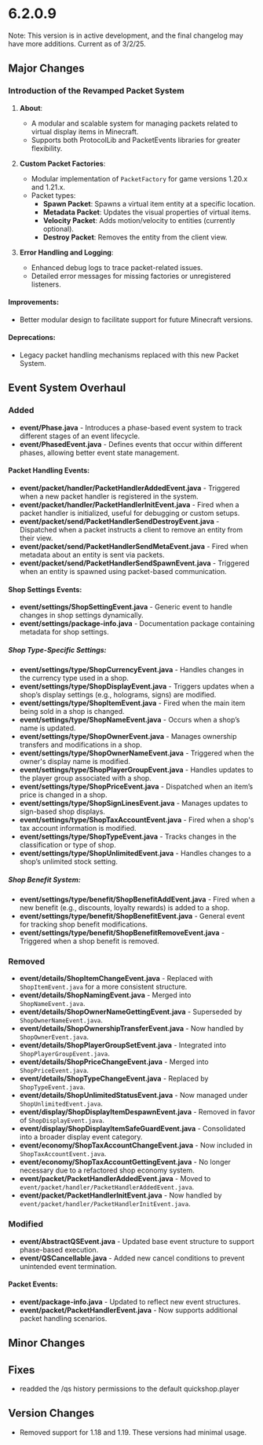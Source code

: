 # 6.2.0.9

Note: This version is in active development, and the final changelog may have more additions. Current as of 3/2/25.

## Major Changes

### Introduction of the Revamped Packet System
1. **About**:
    - A modular and scalable system for managing packets related to virtual display items in Minecraft.
    - Supports both ProtocolLib and PacketEvents libraries for greater flexibility.

2. **Custom Packet Factories**:
    - Modular implementation of `PacketFactory` for game versions 1.20.x and 1.21.x.
    - Packet types:
        - **Spawn Packet**: Spawns a virtual item entity at a specific location.
        - **Metadata Packet**: Updates the visual properties of virtual items.
        - **Velocity Packet**: Adds motion/velocity to entities (currently optional).
        - **Destroy Packet**: Removes the entity from the client view.

4. **Error Handling and Logging**:
    - Enhanced debug logs to trace packet-related issues.
    - Detailed error messages for missing factories or unregistered listeners.

#### Improvements:
- Better modular design to facilitate support for future Minecraft versions.

#### Deprecations:
- Legacy packet handling mechanisms replaced with this new Packet System.

## Event System Overhaul

### Added
- **event/Phase.java** - Introduces a phase-based event system to track different stages of an event lifecycle.
- **event/PhasedEvent.java** - Defines events that occur within different phases, allowing better event state management.

#### Packet Handling Events:
- **event/packet/handler/PacketHandlerAddedEvent.java** - Triggered when a new packet handler is registered in the system.
- **event/packet/handler/PacketHandlerInitEvent.java** - Fired when a packet handler is initialized, useful for debugging or custom setups.
- **event/packet/send/PacketHandlerSendDestroyEvent.java** - Dispatched when a packet instructs a client to remove an entity from their view.
- **event/packet/send/PacketHandlerSendMetaEvent.java** - Fired when metadata about an entity is sent via packets.
- **event/packet/send/PacketHandlerSendSpawnEvent.java** - Triggered when an entity is spawned using packet-based communication.

#### Shop Settings Events:
- **event/settings/ShopSettingEvent.java** - Generic event to handle changes in shop settings dynamically.
- **event/settings/package-info.java** - Documentation package containing metadata for shop settings.

##### Shop Type-Specific Settings:
- **event/settings/type/ShopCurrencyEvent.java** - Handles changes in the currency type used in a shop.
- **event/settings/type/ShopDisplayEvent.java** - Triggers updates when a shop’s display settings (e.g., holograms, signs) are modified.
- **event/settings/type/ShopItemEvent.java** - Fired when the main item being sold in a shop is changed.
- **event/settings/type/ShopNameEvent.java** - Occurs when a shop’s name is updated.
- **event/settings/type/ShopOwnerEvent.java** - Manages ownership transfers and modifications in a shop.
- **event/settings/type/ShopOwnerNameEvent.java** - Triggered when the owner's display name is modified.
- **event/settings/type/ShopPlayerGroupEvent.java** - Handles updates to the player group associated with a shop.
- **event/settings/type/ShopPriceEvent.java** - Dispatched when an item’s price is changed in a shop.
- **event/settings/type/ShopSignLinesEvent.java** - Manages updates to sign-based shop displays.
- **event/settings/type/ShopTaxAccountEvent.java** - Fired when a shop's tax account information is modified.
- **event/settings/type/ShopTypeEvent.java** - Tracks changes in the classification or type of shop.
- **event/settings/type/ShopUnlimitedEvent.java** - Handles changes to a shop’s unlimited stock setting.

##### Shop Benefit System:
- **event/settings/type/benefit/ShopBenefitAddEvent.java** - Fired when a new benefit (e.g., discounts, loyalty rewards) is added to a shop.
- **event/settings/type/benefit/ShopBenefitEvent.java** - General event for tracking shop benefit modifications.
- **event/settings/type/benefit/ShopBenefitRemoveEvent.java** - Triggered when a shop benefit is removed.

### Removed
- **event/details/ShopItemChangeEvent.java** - Replaced with `ShopItemEvent.java` for a more consistent structure.
- **event/details/ShopNamingEvent.java** - Merged into `ShopNameEvent.java`.
- **event/details/ShopOwnerNameGettingEvent.java** - Superseded by `ShopOwnerNameEvent.java`.
- **event/details/ShopOwnershipTransferEvent.java** - Now handled by `ShopOwnerEvent.java`.
- **event/details/ShopPlayerGroupSetEvent.java** - Integrated into `ShopPlayerGroupEvent.java`.
- **event/details/ShopPriceChangeEvent.java** - Merged into `ShopPriceEvent.java`.
- **event/details/ShopTypeChangeEvent.java** - Replaced by `ShopTypeEvent.java`.
- **event/details/ShopUnlimitedStatusEvent.java** - Now managed under `ShopUnlimitedEvent.java`.
- **event/display/ShopDisplayItemDespawnEvent.java** - Removed in favor of `ShopDisplayEvent.java`.
- **event/display/ShopDisplayItemSafeGuardEvent.java** - Consolidated into a broader display event category.
- **event/economy/ShopTaxAccountChangeEvent.java** - Now included in `ShopTaxAccountEvent.java`.
- **event/economy/ShopTaxAccountGettingEvent.java** - No longer necessary due to a refactored shop economy system.
- **event/packet/PacketHandlerAddedEvent.java** - Moved to `event/packet/handler/PacketHandlerAddedEvent.java`.
- **event/packet/PacketHandlerInitEvent.java** - Now handled by `event/packet/handler/PacketHandlerInitEvent.java`.

### Modified
- **event/AbstractQSEvent.java** - Updated base event structure to support phase-based execution.
- **event/QSCancellable.java** - Added new cancel conditions to prevent unintended event termination.

#### Packet Events:
- **event/package-info.java** - Updated to reflect new event structures.
- **event/packet/PacketHandlerEvent.java** - Now supports additional packet handling scenarios.

## Minor Changes

## Fixes
- readded the /qs history permissions to the default quickshop.player

## Version Changes
- Removed support for 1.18 and 1.19. These versions had minimal usage.
